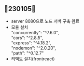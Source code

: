 ## 🖤230105🖤
- server 8080으로 노드 서버 구축 완료
- 모듈 설치<br>
    "concurrently": "^7.6.0",<br>
    "cors": "^2.8.5",<br>
    "express": "^4.18.2",<br>
    "nodemon": "^2.0.20",<br>
    "path": "^0.12.7"<br>
- 리액트 설치(frontreact)